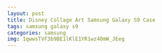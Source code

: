 ```yaml
---
layout: post
title: Disney Collage Art Samsung Galaxy S9 Case
tags: samsung galaxy s9
categories: samsung
img: 1qwwsTVF3b9BE1lKlE1YR1wz40mW_JEeg
---
```

